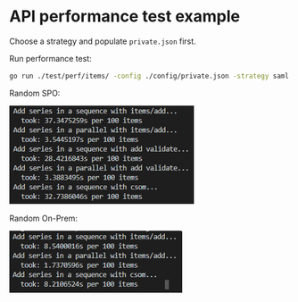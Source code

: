 # API performance test example

Choose a strategy and populate `private.json` first.

Run performance test:

```bash
go run ./test/perf/items/ -config ./config/private.json -strategy saml -spo
```

Random SPO:

![response sample](./resp-sample.png)

Random On-Prem:

![response sample](./resp-sample-2.png)